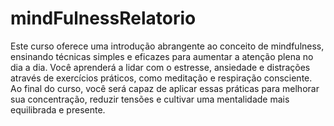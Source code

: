 # mindFulnessRelatorio
Este curso oferece uma introdução abrangente ao conceito de mindfulness, ensinando técnicas simples e eficazes para aumentar a atenção plena no dia a dia. Você aprenderá a lidar com o estresse, ansiedade e distrações através de exercícios práticos, como meditação e respiração consciente. Ao final do curso, você será capaz de aplicar essas práticas para melhorar sua concentração, reduzir tensões e cultivar uma mentalidade mais equilibrada e presente.

